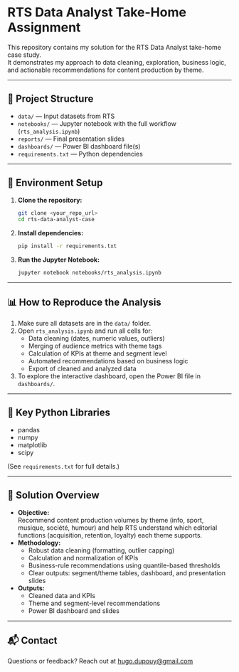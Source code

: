 # RTS Data Analyst Take-Home Assignment

This repository contains my solution for the RTS Data Analyst take-home case study.  
It demonstrates my approach to data cleaning, exploration, business logic, and actionable recommendations for content production by theme.

---

## 📁 Project Structure

- `data/` — Input datasets from RTS
- `notebooks/` — Jupyter notebook with the full workflow (`rts_analysis.ipynb`)
- `reports/` — Final presentation slides
- `dashboards/` — Power BI dashboard file(s)
- `requirements.txt` — Python dependencies

---

## 🧪 Environment Setup

1. **Clone the repository:**
    ```bash
    git clone <your_repo_url>
    cd rts-data-analyst-case
    ```

2. **Install dependencies:**
    ```bash
    pip install -r requirements.txt
    ```

3. **Run the Jupyter Notebook:**
    ```bash
    jupyter notebook notebooks/rts_analysis.ipynb
    ```

---

## 📊 How to Reproduce the Analysis

1. Make sure all datasets are in the `data/` folder.
2. Open `rts_analysis.ipynb` and run all cells for:
    - Data cleaning (dates, numeric values, outliers)
    - Merging of audience metrics with theme tags
    - Calculation of KPIs at theme and segment level
    - Automated recommendations based on business logic
    - Export of cleaned and analyzed data
3. To explore the interactive dashboard, open the Power BI file in `dashboards/`.

---

## 🧩 Key Python Libraries

- pandas
- numpy
- matplotlib
- scipy

(See `requirements.txt` for full details.)

---

## 🚦 Solution Overview

- **Objective:**  
  Recommend content production volumes by theme (info, sport, musique, société, humour) and help RTS understand which editorial functions (acquisition, retention, loyalty) each theme supports.
- **Methodology:**  
    - Robust data cleaning (formatting, outlier capping)
    - Calculation and normalization of KPIs
    - Business-rule recommendations using quantile-based thresholds
    - Clear outputs: segment/theme tables, dashboard, and presentation slides
- **Outputs:**  
    - Cleaned data and KPIs
    - Theme and segment-level recommendations
    - Power BI dashboard and slides

---

## 📬 Contact

Questions or feedback? Reach out at hugo.dupouy@gmail.com